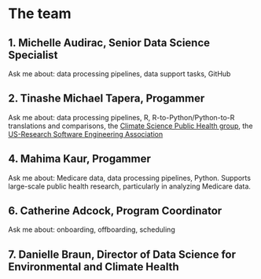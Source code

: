 # The team

##  1. Michelle Audirac, Senior Data Science Specialist

Ask me about: data processing pipelines, data support tasks, GitHub

## 2. Tinashe Michael Tapera, Progammer

Ask me about: data processing pipelines, R, R-to-Python/Python-to-R translations and comparisons, the [Climate Science Public Health group](https://hsph.harvard.edu/research/golden-group/), the [US-Research Software Engineering Association](https://us-rse.org)

## 4. Mahima Kaur, Progammer

Ask me about: Medicare data, data processing pipelines, Python. Supports large-scale public health research, particularly in analyzing Medicare data. 

## 6. Catherine Adcock, Program Coordinator

Ask me about: onboarding, offboarding, scheduling

## 7. Danielle Braun, Director of Data Science for Environmental and Climate Health 
